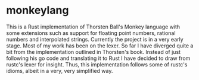 # monkeylang
This is a Rust implementation of Thorsten Ball's Monkey language with some extensions such as support for floating point numbers, rational numbers and interpolated strings. 
Currently the project is in a very early stage. Most of my work has been on the lexer. So far I have diverged quite a bit from the implementation outlined in Thorsten's book.
Instead of just following his go code and translating it to Rust I have decided to draw from rustc's lexer for insight. Thus, this implementation follows some of rustc's idioms, 
albeit in a very, very simplified way. 
